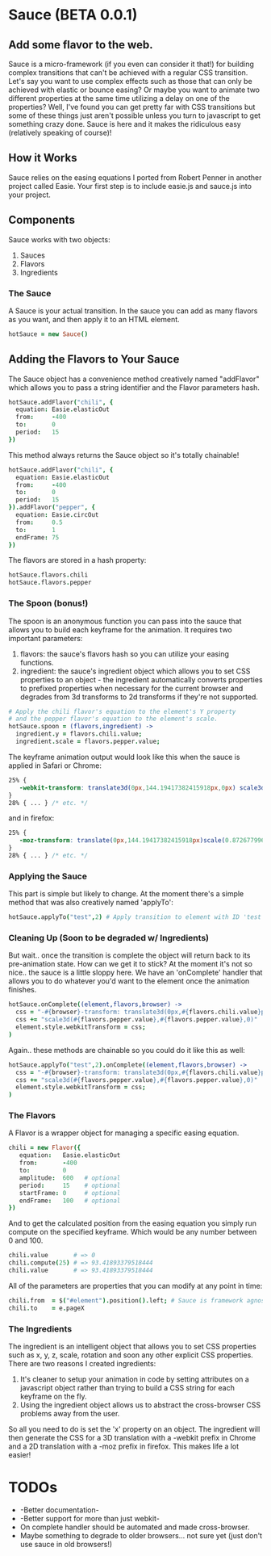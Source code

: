 # Sauce (BETA 0.0.1)
## Add some flavor to the web.

Sauce is a micro-framework (if you even can consider it that!) for building complex transitions that can't be achieved with a regular CSS transition. Let's say you want to use complex effects such as those that can only be achieved with elastic or bounce easing? Or maybe you want to animate two different properties at the same time utilizing a delay on one of the properties? Well, I've found you can get pretty far with CSS transitions but some of these things just aren't possible unless you turn to javascript to get something crazy done. Sauce is here and it makes the ridiculous easy (relatively speaking of course)!

## How it Works

Sauce relies on the easing equations I ported from Robert Penner in another project called Easie. Your first step is to include easie.js and sauce.js into your project.

## Components

Sauce works with two objects:

1. Sauces
2. Flavors
3. Ingredients

### The Sauce

A Sauce is your actual transition. In the sauce you can add as many flavors as you want, and then apply it to an HTML element.

```coffeescript
hotSauce = new Sauce()
```

## Adding the Flavors to Your Sauce

The Sauce object has a convenience method creatively named "addFlavor" which allows you to pass a string identifier and the Flavor parameters hash.

```coffeescript
hotSauce.addFlavor("chili", {
  equation: Easie.elasticOut
  from:     -400
  to:       0
  period:   15
})
```

This method always returns the Sauce object so it's totally chainable!

```coffeescript
hotSauce.addFlavor("chili", {
  equation: Easie.elasticOut
  from:     -400
  to:       0
  period:   15
}).addFlavor("pepper", {
  equation: Easie.circOut
  from:     0.5
  to:       1
  endFrame: 75
})
```

The flavors are stored in a hash property:

```coffeescript
hotSauce.flavors.chili
hotSauce.flavors.pepper
```

### The Spoon (bonus!)

The spoon is an anonymous function you can pass into the sauce that allows you to build each keyframe for the animation. It requires two important parameters:

1. flavors: the sauce's flavors hash so you can utilize your easing functions.
2. ingredient: the sauce's ingredient object which allows you to set CSS properties to an object - the ingredient automatically converts properties to prefixed properties when necessary for the current browser and degrades from 3d transforms to 2d transforms if they're not supported. 

```coffeescript
# Apply the chili flavor's equation to the element's Y property 
# and the pepper flavor's equation to the element's scale.
hotSauce.spoon = (flavors,ingredient) ->
  ingredient.y = flavors.chili.value;
  ingredient.scale = flavors.pepper.value;
```

The keyframe animation output would look like this when the sauce is applied in Safari or Chrome:

```css
25% {
   -webkit-transform: translate3d(0px,144.19417382415918px,0px) scale3d(0.8726779962499649,0.8726779962499649,0.8726779962499649);
}
28% { ... } /* etc. */
```

and in firefox:

```css
25% {
   -moz-transform: translate(0px,144.19417382415918px)scale(0.8726779962499649,0.8726779962499649);
}
28% { ... } /* etc. */
```

### Applying the Sauce

This part is simple but likely to change. At the moment there's a simple method that was also creatively named 'applyTo':

```coffeescript
hotSauce.applyTo("test",2) # Apply transition to element with ID 'test' for a duration of 2 seconds.
```
### Cleaning Up (Soon to be degraded w/ Ingredients)

But wait.. once the transition is complete the object will return back to its pre-animation state. How can we get it to stick? At the moment it's not so nice.. the sauce is a little sloppy here. We have an 'onComplete' handler that allows you to do whatever you'd want to the element once the animation finishes.

```coffeescript
hotSauce.onComplete((element,flavors,browser) ->
  css = "-#{browser}-transform: translate3d(0px,#{flavors.chili.value}px,0) "
  css += "scale3d(#{flavors.pepper.value},#{flavors.pepper.value},0)"
  element.style.webkitTransform = css;
)
```

Again.. these methods are chainable so you could do it like this as well:

```coffeescript
hotSauce.applyTo("test",2).onComplete((element,flavors,browser) ->
  css = "-#{browser}-transform: translate3d(0px,#{flavors.chili.value}px,0) "
  css += "scale3d(#{flavors.pepper.value},#{flavors.pepper.value},0)"
  element.style.webkitTransform = css;
)
```

### The Flavors

A Flavor is a wrapper object for managing a specific easing equation.

```coffeescript
chili = new Flavor({
   equation:   Easie.elasticOut
   from:       -400
   to:         0
   amplitude:  600   # optional
   period:     15    # optional
   startFrame: 0     # optional
   endFrame:   100   # optional
})
```

And to get the calculated position from the easing equation you simply run compute on the specified keyframe. Which would be any number between 0 and 100.

```coffeescript
chili.value       # => 0
chili.compute(25) # => 93.41893379518444
chili.value       # => 93.41893379518444
```

All of the parameters are properties that you can modify at any point in time:

```coffeescript
chili.from  = $("#element").position().left; # Sauce is framework agnostic, use what ever you'd like.
chili.to    = e.pageX
```

### The Ingredients

The ingredient is an intelligent object that allows you to set CSS properties such as x, y, z, scale, rotation and soon any other explicit CSS properties. There are two reasons I created ingredients:

1. It's cleaner to setup your animation in code by setting attributes on a javascript object rather than trying to build a CSS string for each keyframe on the fly.
2. Using the ingredient object allows us to abstract the cross-browser CSS problems away from the user. 

So all you need to do is set the 'x' property on an object. The ingredient will then generate the CSS for a 3D translation with a -webkit prefix in Chrome and a 2D translation with a -moz prefix in firefox. This makes life a lot easier!

# TODOs

* -Better documentation-
* -Better support for more than just webkit-
* On complete handler should be automated and made cross-browser.
* Maybe something to degrade to older browsers... not sure yet (just don't use sauce in old browsers!)